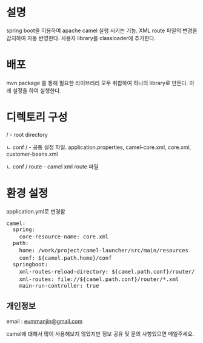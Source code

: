 # 설명

spring boot을 이용하여 apache camel 실행 시키는 기능.
XML route 파일의 변경을 감지하여 자동 반영한다.
사용자 library를 classloader에 추가한다.


배포
====
mvn package 를 통해 필요한 라이브러리 모두 취합하여 하나의 library로 만든다.
아래 설정을 하여 실행한다.

 
 
디렉토리 구성
=============
 /                - root directory
 
  ㄴ conf /        - 공통 설정 파일. application.properties, camel-core.xml, core.xml, customer-beans.xml
  
  ㄴ conf / route  - camel xml route 파일
 

환경 설정 
========
application.yml로 변경함


<pre>
camel:
  spring:
    core-resource-name: core.xml                               # core 설정
  path:
    home: /work/project/camel-launcher/src/main/resources      # home 위치
    conf: ${camel.path.home}/conf                              # config 위치
  springboot:
    xml-routes-reload-directory: ${camel.path.conf}/router/    # 자동 reload할 router 파일 위치
    xml-routes: file://${camel.path.conf}/router/*.xml         # router 파일
    main-run-controller: true
</pre>







개인정보
---------

email : eummanjin@gmail.com

camel에 대해서 많이 사용해보지 않았지만 정보 공유 및 문의 사항있으면 메일주세요. 



